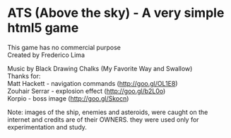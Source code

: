 # ATS (Above the sky) - A very simple html5 game
  
This game has no commercial purpose  
Created by Frederico Lima  
  
Music by Black Drawing Chalks (My Favorite Way and Swallow)  
Thanks for:  
Matt Hackett - navigation commands (http://goo.gl/OL1E8)  
Zouhair Serrar - explosion effect (http://goo.gl/b2L0o)  
Korpio - boss image (http://goo.gl/Skocn)  
  
Note: images of the ship, enemies and asteroids, were caught on the internet and credits are of their OWNERS. they were used only for experimentation and study.
